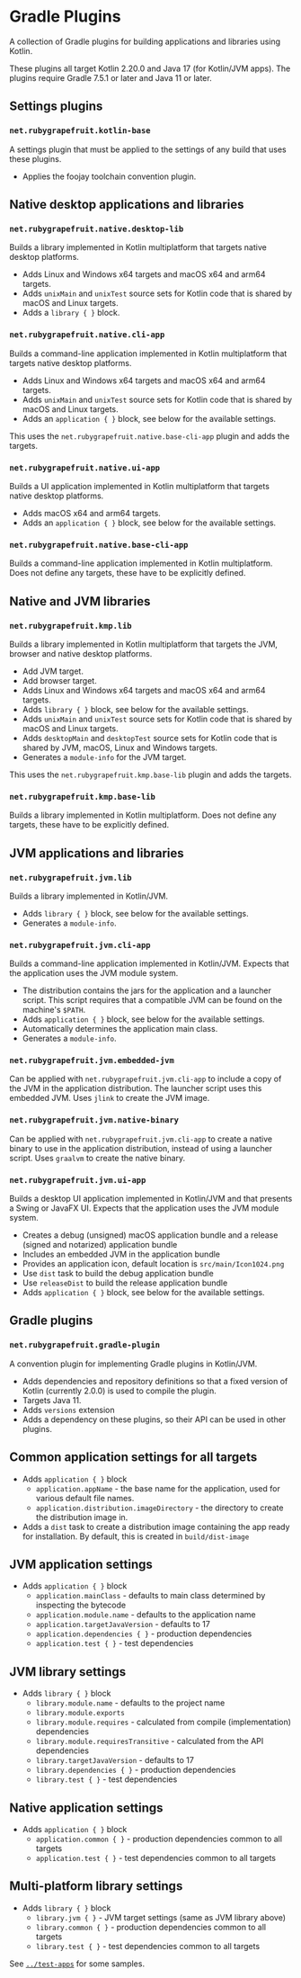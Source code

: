 # Gradle Plugins

A collection of Gradle plugins for building applications and libraries using Kotlin.

These plugins all target Kotlin 2.20.0 and Java 17 (for Kotlin/JVM apps).
The plugins require Gradle 7.5.1 or later and Java 11 or later.

## Settings plugins

### `net.rubygrapefruit.kotlin-base`

A settings plugin that must be applied to the settings of any build that uses these plugins.

- Applies the foojay toolchain convention plugin.

## Native desktop applications and libraries

### `net.rubygrapefruit.native.desktop-lib`

Builds a library implemented in Kotlin multiplatform that targets native desktop platforms.

- Adds Linux and Windows x64 targets and macOS x64 and arm64 targets.
- Adds `unixMain` and `unixTest` source sets for Kotlin code that is shared by macOS and Linux targets.
- Adds a `library { }` block.

### `net.rubygrapefruit.native.cli-app`

Builds a command-line application implemented in Kotlin multiplatform that targets native desktop platforms.

- Adds Linux and Windows x64 targets and macOS x64 and arm64 targets.
- Adds `unixMain` and `unixTest` source sets for Kotlin code that is shared by macOS and Linux targets.
- Adds an `application { }` block, see below for the available settings.

This uses the `net.rubygrapefruit.native.base-cli-app` plugin and adds the targets. 

### `net.rubygrapefruit.native.ui-app`

Builds a UI application implemented in Kotlin multiplatform that targets native desktop platforms.

- Adds macOS x64 and arm64 targets.
- Adds an `application { }` block, see below for the available settings.

### `net.rubygrapefruit.native.base-cli-app`

Builds a command-line application implemented in Kotlin multiplatform.
Does not define any targets, these have to be explicitly defined.

## Native and JVM libraries

### `net.rubygrapefruit.kmp.lib`

Builds a library implemented in Kotlin multiplatform that targets the JVM, browser and native desktop platforms.

- Add JVM target.
- Add browser target.
- Adds Linux and Windows x64 targets and macOS x64 and arm64 targets.
- Adds `library { }` block, see below for the available settings.
- Adds `unixMain` and `unixTest` source sets for Kotlin code that is shared by macOS and Linux targets.
- Adds `desktopMain` and `desktopTest` source sets for Kotlin code that is shared by JVM, macOS, Linux and Windows targets.
- Generates a `module-info` for the JVM target.

This uses the `net.rubygrapefruit.kmp.base-lib` plugin and adds the targets. 

### `net.rubygrapefruit.kmp.base-lib`

Builds a library implemented in Kotlin multiplatform.
Does not define any targets, these have to be explicitly defined.

## JVM applications and libraries

### `net.rubygrapefruit.jvm.lib`

Builds a library implemented in Kotlin/JVM.

- Adds `library { }` block, see below for the available settings.
- Generates a `module-info`.

### `net.rubygrapefruit.jvm.cli-app`

Builds a command-line application implemented in Kotlin/JVM.
Expects that the application uses the JVM module system.

- The distribution contains the jars for the application and a launcher script. 
  This script requires that a compatible JVM can be found on the machine's `$PATH`. 
- Adds `application { }` block, see below for the available settings.
- Automatically determines the application main class.
- Generates a `module-info`.

### `net.rubygrapefruit.jvm.embedded-jvm`

Can be applied with `net.rubygrapefruit.jvm.cli-app` to include a copy of the JVM in the application distribution.
The launcher script uses this embedded JVM. Uses `jlink` to create the JVM image.

### `net.rubygrapefruit.jvm.native-binary`

Can be applied with `net.rubygrapefruit.jvm.cli-app` to create a native binary to use in the application distribution,
instead of using a launcher script. Uses `graalvm` to create the native binary.

### `net.rubygrapefruit.jvm.ui-app`

Builds a desktop UI application implemented in Kotlin/JVM and that presents a Swing or JavaFX UI.
Expects that the application uses the JVM module system.

- Creates a debug (unsigned) macOS application bundle and a release (signed and notarized) application bundle
- Includes an embedded JVM in the application bundle
- Provides an application icon, default location is `src/main/Icon1024.png`
- Use `dist` task to build the debug application bundle
- Use `releaseDist` to build the release application bundle
- Adds `application { }` block, see below for the available settings.

## Gradle plugins

### `net.rubygrapefruit.gradle-plugin`

A convention plugin for implementing Gradle plugins in Kotlin/JVM.

- Adds dependencies and repository definitions so that a fixed version of Kotlin (currently 2.0.0) is used to compile the plugin.
- Targets Java 11.
- Adds `versions` extension
- Adds a dependency on these plugins, so their API can be used in other plugins.

## Common application settings for all targets

- Adds `application { }` block
  - `application.appName` - the base name for the application, used for various default file names.
  - `application.distribution.imageDirectory` - the directory to create the distribution image in.
- Adds a `dist` task to create a distribution image containing the app ready for installation.
  By default, this is created in `build/dist-image`

## JVM application settings

- Adds `application { }` block
  - `application.mainClass` - defaults to main class determined by inspecting the bytecode
  - `application.module.name` - defaults to the application name
  - `application.targetJavaVersion` - defaults to 17
  - `application.dependencies { }` - production dependencies
  - `application.test { }` - test dependencies

## JVM library settings

- Adds `library { }` block
  - `library.module.name` - defaults to the project name 
  - `library.module.exports` 
  - `library.module.requires` - calculated from compile (implementation) dependencies 
  - `library.module.requiresTransitive` - calculated from the API dependencies
  - `library.targetJavaVersion` - defaults to 17
  - `library.dependencies { }` - production dependencies
  - `library.test { }` - test dependencies

## Native application settings

- Adds `application { }` block
  - `application.common { }` - production dependencies common to all targets
  - `application.test { }` - test dependencies common to all targets

## Multi-platform library settings

- Adds `library { }` block
  - `library.jvm { }` - JVM target settings (same as JVM library above) 
  - `library.common { }` - production dependencies common to all targets
  - `library.test { }` - test dependencies common to all targets

See [`../test-apps`](../test-apps/) for some samples.
